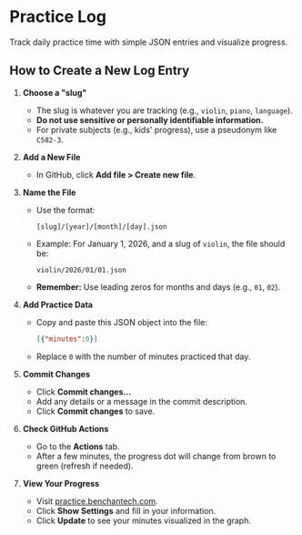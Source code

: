 # Practice Log

Track daily practice time with simple JSON entries and visualize progress.

## How to Create a New Log Entry

1. **Choose a "slug"**  
   - The slug is whatever you are tracking (e.g., `violin`, `piano`, `language`).  
   - **Do not use sensitive or personally identifiable information.**  
   - For private subjects (e.g., kids' progress), use a pseudonym like `C582-3`.

2. **Add a New File**  
   - In GitHub, click **Add file > Create new file**.

3. **Name the File**  
   - Use the format:  
     ```
     [slug]/[year]/[month]/[day].json
     ```
   - Example: For January 1, 2026, and a slug of `violin`, the file should be:  
     ```
     violin/2026/01/01.json
     ```
   - **Remember:** Use leading zeros for months and days (e.g., `01`, `02`).

4. **Add Practice Data**  
   - Copy and paste this JSON object into the file:  
     ```json
     [{"minutes":0}]
     ```
   - Replace `0` with the number of minutes practiced that day.

5. **Commit Changes**  
   - Click **Commit changes...**  
   - Add any details or a message in the commit description.  
   - Click **Commit changes** to save.

6. **Check GitHub Actions**  
   - Go to the **Actions** tab.  
   - After a few minutes, the progress dot will change from brown to green (refresh if needed).

7. **View Your Progress**  
   - Visit [practice.benchantech.com](https://practice.benchantech.com).  
   - Click **Show Settings** and fill in your information.  
   - Click **Update** to see your minutes visualized in the graph.
